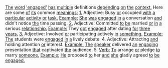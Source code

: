 [The](./the.md) [word](./word.md) ['engaged'](./engaged.md) [has](./has.md) [multiple](./multiple.md) definitions [depending](./depending.md) [on](./on.md) [the](./the.md) [context.](./context.md) Here are some [of](./of.md) [its](./its.md) common [meanings:](./meanings.md) [1.](./1.md) Adjective: Busy [or](./or.md) occupied [with](./with.md) [a](./a.md) [particular](./particular.md) [activity](./activity.md) [or](./or.md) [task.](./task.md) [Example:](./example.md) [She](./she.md) [was](./was.md) [engaged](./engaged.md) [in](./in.md) [a](./a.md) conversation [and](./and.md) didn't notice [the](./the.md) time passing. [2.](./2.md) Adjective: Committed [to](./to.md) [be](./be.md) married [or](./or.md) [in](./in.md) [a](./a.md) serious [relationship.](./relationship.md) [Example:](./example.md) They [got](./got.md) [engaged](./engaged.md) after dating [for](./for.md) [three](./three.md) [years.](./years.md) [3.](./3.md) Adjective: Involved [or](./or.md) participating actively [in](./in.md) [something.](./something.md) [Example:](./example.md) [The](./the.md) students were [engaged](./engaged.md) [in](./in.md) [a](./a.md) lively debate. 4. Adjective: Attracting [and](./and.md) holding attention [or](./or.md) interest. [Example:](./example.md) [The](./the.md) [speaker](./speaker.md) delivered [an](./an.md) [engaging](./engaging.md) presentation [that](./that.md) captivated [the](./the.md) audience. 5. [Verb:](./verb.md) [To](./to.md) arrange [or](./or.md) pledge [to](./to.md) marry [someone.](./someone.md) [Example:](./example.md) [He](./he.md) proposed [to](./to.md) her [and](./and.md) [she](./she.md) gladly agreed [to](./to.md) [be](./be.md) [engaged.](./engaged.md)